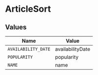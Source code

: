 # ArticleSort


## Values

| Name                | Value               |
| ------------------- | ------------------- |
| `AVAILABILITY_DATE` | availabilityDate    |
| `POPULARITY`        | popularity          |
| `NAME`              | name                |